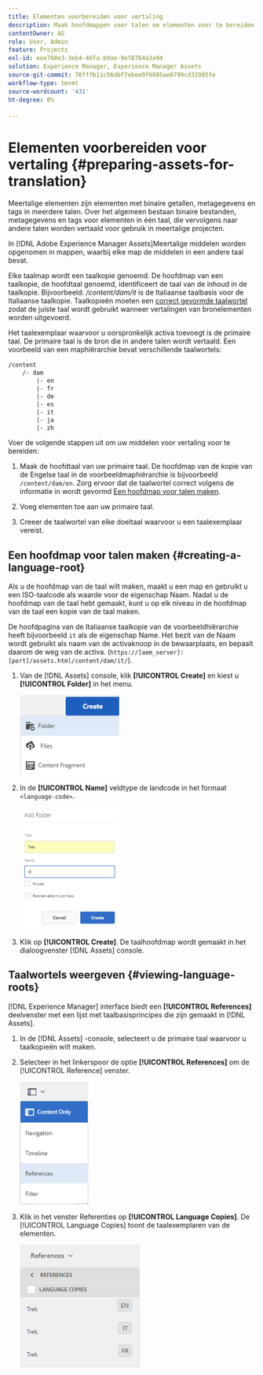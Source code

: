 ```yaml
---
title: Elementen voorbereiden voor vertaling
description: Maak hoofdmappen voor talen om elementen voor te bereiden voor vertaling ter ondersteuning van meertalige middelen.
contentOwner: AG
role: User, Admin
feature: Projects
exl-id: eee768e3-3eb4-46fa-b9ae-9ef8764a3a94
solution: Experience Manager, Experience Manager Assets
source-git-commit: 76fffb11c56dbf7ebee9f6805ae0799cd32985fe
workflow-type: tm+mt
source-wordcount: '431'
ht-degree: 0%

---
```


# Elementen voorbereiden voor vertaling {#preparing-assets-for-translation}

Meertalige elementen zijn elementen met binaire getallen, metagegevens en tags in meerdere talen. Over het algemeen bestaan binaire bestanden, metagegevens en tags voor elementen in één taal, die vervolgens naar andere talen worden vertaald voor gebruik in meertalige projecten.

In [!DNL Adobe Experience Manager Assets]Meertalige middelen worden opgenomen in mappen, waarbij elke map de middelen in een andere taal bevat.

Elke taalmap wordt een taalkopie genoemd. De hoofdmap van een taalkopie, de hoofdtaal genoemd, identificeert de taal van de inhoud in de taalkopie. Bijvoorbeeld: */content/dam/it* is de Italiaanse taalbasis voor de Italiaanse taalkopie. Taalkopieën moeten een [correct gevormde taalwortel](preparing-assets-for-translation.md#creating-a-language-root) zodat de juiste taal wordt gebruikt wanneer vertalingen van bronelementen worden uitgevoerd.

Het taalexemplaar waarvoor u oorspronkelijk activa toevoegt is de primaire taal. De primaire taal is de bron die in andere talen wordt vertaald. Een voorbeeld van een maphiërarchie bevat verschillende taalwortels:

```shell
/content
    /- dam
        |- en
        |- fr
        |- de
        |- es
        |- it
        |- ja
        |- zh
```

Voer de volgende stappen uit om uw middelen voor vertaling voor te bereiden:

1. Maak de hoofdtaal van uw primaire taal. De hoofdmap van de kopie van de Engelse taal in de voorbeeldmaphiërarchie is bijvoorbeeld `/content/dam/en`. Zorg ervoor dat de taalwortel correct volgens de informatie in wordt gevormd [Een hoofdmap voor talen maken](preparing-assets-for-translation.md#creating-a-language-root).

1. Voeg elementen toe aan uw primaire taal.
1. Creeer de taalwortel van elke doeltaal waarvoor u een taalexemplaar vereist.

## Een hoofdmap voor talen maken {#creating-a-language-root}

Als u de hoofdmap van de taal wilt maken, maakt u een map en gebruikt u een ISO-taalcode als waarde voor de eigenschap Naam. Nadat u de hoofdmap van de taal hebt gemaakt, kunt u op elk niveau in de hoofdmap van de taal een kopie van de taal maken.

De hoofdpagina van de Italiaanse taalkopie van de voorbeeldhiërarchie heeft bijvoorbeeld `it` als de eigenschap Name. Het bezit van de Naam wordt gebruikt als naam van de activaknoop in de bewaarplaats, en bepaalt daarom de weg van de activa. (`https://[aem_server]:[port]/assets.html/content/dam/it/`).

1. Van de [!DNL Assets] console, klik **[!UICONTROL Create]** en kiest u **[!UICONTROL Folder]** in het menu.

   ![Map maken](assets/Create-folder.png)

1. In de **[!UICONTROL Name]** veldtype de landcode in het formaat `<language-code>`.

   ![Taalcode toevoegen in map](assets/Add-language-code-in-folder.png)

1. Klik op **[!UICONTROL Create]**. De taalhoofdmap wordt gemaakt in het dialoogvenster [!DNL Assets] console.

## Taalwortels weergeven {#viewing-language-roots}

[!DNL Experience Manager] interface biedt een **[!UICONTROL References]** deelvenster met een lijst met taalbasisprincipes die zijn gemaakt in [!DNL Assets].

1. In de [!DNL Assets] -console, selecteert u de primaire taal waarvoor u taalkopieën wilt maken.
1. Selecteer in het linkerspoor de optie **[!UICONTROL References]** om de [!UICONTROL Reference] venster.

   ![chlimage_1-122](assets/chlimage_1-122.png)

1. Klik in het venster Referenties op **[!UICONTROL Language Copies]**. De [!UICONTROL Language Copies] toont de taalexemplaren van de elementen.

   ![taalkopieën](assets/lang-copy2.png)
